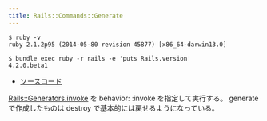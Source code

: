 ```yaml
---
title: Rails::Commands::Generate
---
```


```
$ ruby -v
ruby 2.1.2p95 (2014-05-80 revision 45877) [x86_64-darwin13.0]
```

```
$ bundle exec ruby -r rails -e 'puts Rails.version'
4.2.0.beta1
```

* [ソースコード](https://github.com/rails/rails/blob/v4.2.0.beta1/railties/lib/rails/commands/generate.rb)


[Rails::Generators.invoke](/rails/generators) を behavior: :invoke を指定して実行する。
generate で作成したものは destroy で基本的には戻せるようになっている。
